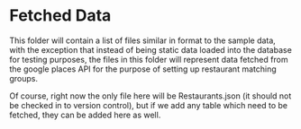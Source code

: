 # Fetched Data

This folder will contain a list of files similar in format to the sample data, with the exception that instead of being static data loaded into the database for testing purposes, the files in this folder will represent data fetched from the google places API for the purpose of setting up restaurant matching groups.

Of course, right now the only file here will be Restaurants.json (it should not be checked in to version control), but if we add any table which need to be fetched, they can be added here as well. 